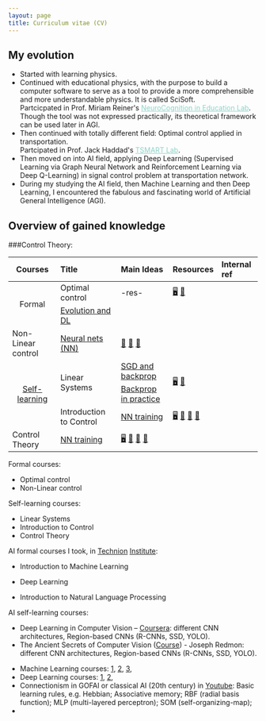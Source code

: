 ```yaml
---
layout: page
title: Curriculum vitae (CV)
---
```



## My evolution

- Started with learning physics.
- Continued with educational physics, with the purpose to build a computer software to serve as a tool to provide a more comprehensible and more understandable physics. It is called SciSoft.
<br>Partcicpated in Prof. Miriam Reiner's <a style="color:#8dd3c7" href="https://vrneurocog.wixsite.com/vrneurocog/researchers">NeuroCognition in Education Lab</a>.<br>Though the tool was not expressed practically, its theoretical framework can be used later in AGI.
- Then continued with totally different field: Optimal control applied in transportation.<br>Partcipated in Prof. Jack Haddad's <a style="color:#8dd3c7" href="https://haddad.net.technion.ac.il/lab-members/">TSMART Lab</a>.
- Then moved on into AI field, applying Deep Learning (Supervised Learning via Graph Neural Network and Reinforcement Learning via Deep Q-Learning) in signal control problem at transportation network.
- During my studying the AI field, then Machine Learning and then Deep Learning, I encountered the fabulous and fascinating world of Artificial General Intelligence (AGI).


## Overview of gained knowledge

###Control Theory:

<table>
<!-- =============================== HEADER ================================ -->
  <thead>
    <tr>
      <th>Courses</th>
      <th align="left">Title</th>
      <th align="left">Main Ideas</th>
      <th align="left">Resources</th>
      <th align="left">Internal ref</th>
    </tr>
  </thead>
  <tbody>
<!-- =============================== Formal Courses ================================ -->
    <tr>
      <td rowspan="2" align="center">Formal</td>
      <td rowspan="1">Optimal control</td>
      <td>-res-</td>
      <td rowspan="1">
        <a href="https://drive.google.com/open?id=1Q7LtZyIS1f3TfeTGll3aDtWygh3GAfCb">🖥️</a>
        <a href="https://www.youtube.com/watch?v=0bMe_vCZo30">🎥</a>
      </td>
    </tr>
    <tr><td><a href="en/week01/01-2">Evolution and DL</a></td></tr>
    <tr>
      <td rowspan="1">Non-Linear control</td>
      <td><a href="en/week01/01-3">Neural nets (NN)</a></td>
      <td>
        <a href="https://github.com/shimon-K/AGI-Course/blob/master/01-tensor_tutorial.ipynb">📓</a>
        <a href="https://github.com/shimon-K/AGI-Course/blob/master/02-space_stretching.ipynb">📓</a>
        <a href="https://www.youtube.com/watch?v=5_qrxVq1kvc">🎥</a>
      </td>
    </tr>
<!-- =============================== Self-learning Courses ================================ -->
    <tr>
      <td rowspan="3" align="center"><a href="en/week02/02">Self-learning</a></td>
      <td rowspan="2">Linear Systems</td>
      <td><a href="en/week02/02-1">SGD and backprop</a></td>
      <td rowspan="2">
        <a href="https://drive.google.com/open?id=1w2jV_BT2hWzfOKBR02x_rB4-dfVUI6SR">🖥️</a>
        <a href="https://www.youtube.com/watch?v=d9vdh3b787Y">🎥</a>
      </td>
    </tr>
    <tr><td><a href="en/week02/02-2">Backprop in practice</a></td></tr>
    <tr>
      <td rowspan="1">Introduction to Control</td>
      <td><a href="en/week02/02-3">NN training</a></td>
      <td>
        <a href="https://github.com/shimon-K/AGI-Course/blob/master/slides/01%20-%20Spiral%20classification.pdf">🖥</a>
        <a href="https://github.com/shimon-K/AGI-Course/blob/master/04-spiral_classification.ipynb">📓</a>
        <a href="https://github.com/shimon-K/AGI-Course/blob/master/05-regression.ipynb">📓</a>
        <a href="https://www.youtube.com/watch?v=WAn6lip5oWk">🎥</a>
      </td>
    </tr>
    <tr>
      <td rowspan="1">Control Theory</td>
      <td><a href="en/week02/02-3">NN training</a></td>
      <td>
        <a href="https://github.com/shimon-K/AGI-Course/blob/master/slides/01%20-%20Spiral%20classification.pdf">🖥</a>
        <a href="https://github.com/shimon-K/AGI-Course/blob/master/04-spiral_classification.ipynb">📓</a>
        <a href="https://github.com/shimon-K/AGI-Course/blob/master/05-regression.ipynb">📓</a>
        <a href="https://www.youtube.com/watch?v=WAn6lip5oWk">🎥</a>
      </td>
    </tr>
  </tbody>
</table>


Formal courses:

- Optimal control
- Non-Linear control

Self-learning courses:

- Linear Systems
- Introduction to Control
- Control Theory

AI formal courses I took, in [Technion](https://www.jpost.com/business-and-innovation/all-news/article-717204) [Institute](https://www.calcalist.co.il/calcalistech/article/bkkte6gbo?fbclid=IwAR20MX1Z7Bkiz5yueRLk2s0RiWB5944RNntQTAKW0lJroIRzTEyldoFe6Ro):

- Introduction to Machine Learning

- Deep Learning

- Introduction to Natural Language Processing

AI self-learning courses:

<!--CNN_images.docx:                ALSO ADD RESOURCES, MAIN IDEAS LEARNED, AND WHERE STORED AS A TABLE-->

- Deep Learning in Computer Vision – [Coursera](https://www.coursera.org/learn/deep-learning-in-computer-vision/home/week/1): different CNN architectures, Region-based CNNs (R-CNNs, SSD, YOLO).
- The Ancient Secrets of Computer Vision ([Course](https://www.youtube.com/watch?v=8jXIAWg_yHU&list=PLjMXczUzEYcHvw5YYSU92WrY8IwhTuq7p)) - Joseph Redmon: different CNN architectures, Region-based CNNs (R-CNNs, SSD, YOLO).
<!--AICourses.docx:-->
- Machine Learning courses: [1](https://www.coursera.org/learn/machine-learning-duke), [2](https://www.coursera.org/learn/linear-algebra-machine-learning/home/welcome), [3](https://www.youtube.com/watch?v=MEG35RDD7RA), 
- Deep Learning courses: [1](https://www.coursera.org/learn/neural-networks-deep-learning/home/welcome), [2](https://www.youtube.com/watch?v=b99UVkWzYTQ&list=PLjJh1vlSEYgvGod9wWiydumYl8hOXixNu&index=1), 
- Connectionism in GOFAI or classical AI (20th century) in [Youtube](https://www.youtube.com/watch?v=xbYgKoG4x2g&list=PL53BE265CE4A6C056): Basic learning rules, e.g. Hebbian; Associative memory; RBF (radial basis function); MLP (multi-layered perceptron); SOM (self-organizing-map);
- 

